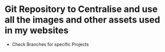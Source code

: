 # Git Repository to Centralise and use all the images and other assets used in my websites

- Check Branches for specific Projects
